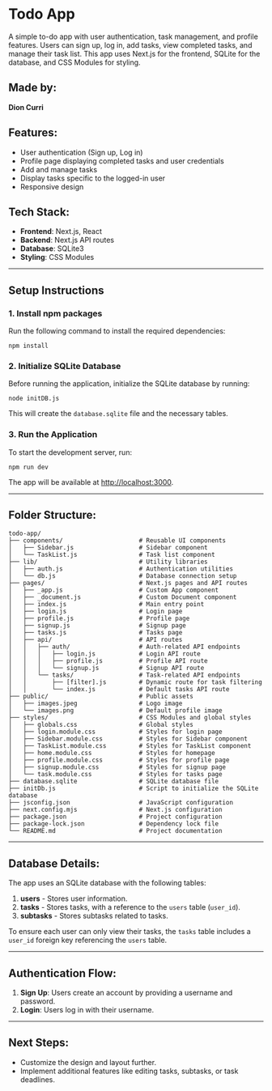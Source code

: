 # Todo App

A simple to-do app with user authentication, task management, and profile features. Users can sign up, log in, add tasks, view completed tasks, and manage their task list. This app uses Next.js for the frontend, SQLite for the database, and CSS Modules for styling.

## Made by:
**Dion Curri**

## Features:
- User authentication (Sign up, Log in)
- Profile page displaying completed tasks and user credentials
- Add and manage tasks
- Display tasks specific to the logged-in user
- Responsive design

## Tech Stack:
- **Frontend**: Next.js, React
- **Backend**: Next.js API routes
- **Database**: SQLite3
- **Styling**: CSS Modules

---

## Setup Instructions

### 1. Install npm packages
Run the following command to install the required dependencies:

```
npm install
```

### 2. Initialize SQLite Database
Before running the application, initialize the SQLite database by running:

```
node initDB.js
```

This will create the `database.sqlite` file and the necessary tables.

### 3. Run the Application
To start the development server, run:

```
npm run dev
```

The app will be available at [http://localhost:3000](http://localhost:3000).

---

## Folder Structure:
```plaintext
todo-app/
├── components/                     # Reusable UI components
│   ├── Sidebar.js                  # Sidebar component
│   └── TaskList.js                 # Task list component
├── lib/                            # Utility libraries
│   ├── auth.js                     # Authentication utilities
│   └── db.js                       # Database connection setup
├── pages/                          # Next.js pages and API routes
│   ├── _app.js                     # Custom App component
│   ├── _document.js                # Custom Document component
│   ├── index.js                    # Main entry point
│   ├── login.js                    # Login page
│   ├── profile.js                  # Profile page
│   ├── signup.js                   # Signup page
│   ├── tasks.js                    # Tasks page
│   ├── api/                        # API routes
│   │   ├── auth/                   # Auth-related API endpoints
│   │   │   ├── login.js            # Login API route
│   │   │   ├── profile.js          # Profile API route
│   │   │   └── signup.js           # Signup API route
│   │   └── tasks/                  # Task-related API endpoints
│   │       ├── [filter].js         # Dynamic route for task filtering
│   │       └── index.js            # Default tasks API route
├── public/                         # Public assets
│   ├── images.jpeg                 # Logo image
│   └── images.png                  # Default profile image
├── styles/                         # CSS Modules and global styles
│   ├── globals.css                 # Global styles
│   ├── login.module.css            # Styles for login page
│   ├── Sidebar.module.css          # Styles for Sidebar component
│   ├── TaskList.module.css         # Styles for TaskList component
│   ├── home.module.css             # Styles for homepage
│   ├── profile.module.css          # Styles for profile page
│   ├── signup.module.css           # Styles for signup page
│   └── task.module.css             # Styles for tasks page
├── database.sqlite                 # SQLite database file
├── initDb.js                       # Script to initialize the SQLite database
├── jsconfig.json                   # JavaScript configuration
├── next.config.mjs                 # Next.js configuration
├── package.json                    # Project configuration
├── package-lock.json               # Dependency lock file
└── README.md                       # Project documentation
```

---

## Database Details:

The app uses an SQLite database with the following tables:

1. **users** - Stores user information.
2. **tasks** - Stores tasks, with a reference to the `users` table (`user_id`).
3. **subtasks** - Stores subtasks related to tasks.

To ensure each user can only view their tasks, the `tasks` table includes a `user_id` foreign key referencing the `users` table.

---

## Authentication Flow:
1. **Sign Up**: Users create an account by providing a username and password.
2. **Login**: Users log in with their username.

---

## Next Steps:
- Customize the design and layout further.
- Implement additional features like editing tasks, subtasks, or task deadlines.
